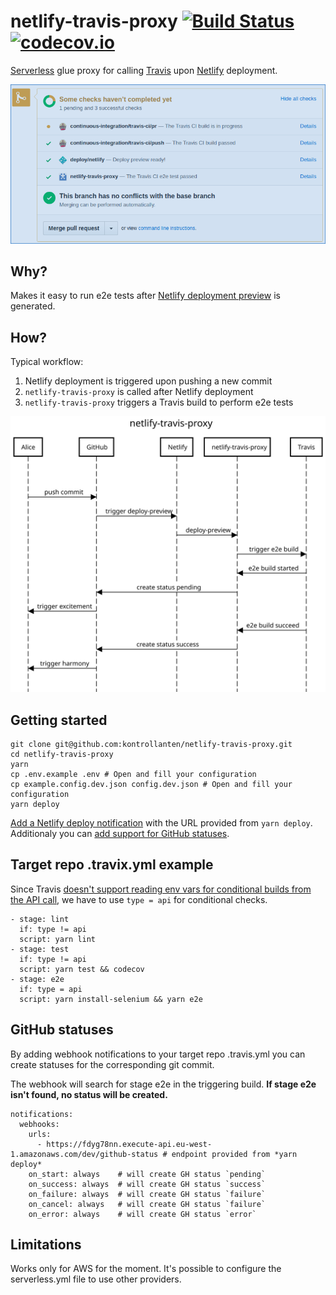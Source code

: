 # netlify-travis-proxy [![Build Status](https://travis-ci.org/kontrollanten/netlify-travis-proxy.svg?branch=master)](https://travis-ci.org/kontrollanten/netlify-travis-proxy) [![codecov.io](https://img.shields.io/codecov/c/github/kontrollanten/netlify-travis-proxy.svg?branch=master&style=flat-square)](https://codecov.io/github/kontrollanten/netlify-travis-proxy?branch=master)

[Serverless](https://serverless.com) glue proxy for calling [Travis](https://travis-ci.org) upon [Netlify](https://netlify.com) deployment.

![netlify-travis-proxy screenshot](./screenshot-status.png "netlify-travis-proxy screenshot")

## Why?
Makes it easy to run e2e tests after [Netlify deployment preview](https://www.netlify.com/blog/2016/07/20/introducing-deploy-previews-in-netlify/) is generated.

## How?
Typical workflow:
1. Netlify deployment is triggered upon pushing a new commit
2. `netlify-travis-proxy` is called after Netlify deployment
3. `netlify-travis-proxy` triggers a Travis build to perform e2e tests

![netlify-travis-proxy sequence diagram](./netlify-travis-proxy.svg "netlify-travis-proxy sequence diagram")

## Getting started
```
git clone git@github.com:kontrollanten/netlify-travis-proxy.git
cd netlify-travis-proxy
yarn
cp .env.example .env # Open and fill your configuration
cp example.config.dev.json config.dev.json # Open and fill your configuration
yarn deploy
```

[Add a Netlify deploy notification](https://www.netlify.com/docs/webhooks/#outgoing-webhooks-and-notifications) with the URL provided from `yarn deploy`.
Additionaly you can [add support for GitHub statuses](#github-statuses).

## Target repo .travix.yml example
Since Travis [doesn't support reading env vars for conditional builds from the API call](https://docs.travis-ci.com/user/conditional-builds-stages-jobs#Specifying-conditions), we have to use `type = api` for conditional checks.

```
- stage: lint
  if: type != api
  script: yarn lint
- stage: test
  if: type != api
  script: yarn test && codecov
- stage: e2e
  if: type = api
  script: yarn install-selenium && yarn e2e
```

## GitHub statuses
By adding webhook notifications to your target repo .travis.yml you can create statuses for the corresponding git commit.

The webhook will search for stage e2e in the triggering build. **If stage e2e isn't found, no status will be created.**

```
notifications:
  webhooks:
    urls:
      - https://fdyg78nn.execute-api.eu-west-1.amazonaws.com/dev/github-status # endpoint provided from *yarn deploy*
    on_start: always    # will create GH status `pending`
    on_success: always  # will create GH status `success`
    on_failure: always  # will create GH status `failure`
    on_cancel: always   # will create GH status `failure`
    on_error: always    # will create GH status `error`
```

## Limitations
Works only for AWS for the moment. It's possible to configure the serverless.yml file to use other providers.
